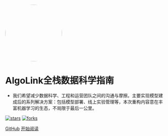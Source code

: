 <img width="180px" style="border-radius: 100%" bor src="http://www.algolink.cloud:1250/static/assets/img/mylogo/algolink5_188x67.png">

# AlgoLink全栈数据科学指南

- 我们希望减少数据科学、工程和运营团队之间的沟通与摩擦。主要实现模型建成后的系列解决方案：包括模型部署、线上实验管理等，本次重构内容意在丰富机器学习的生态，不局限于最后一公里。

[![stars](https://badgen.net/github/stars/leepand/XGBoost_LR_FFM_hyperopt?icon=github&color=4ab8a1)](https://github.com/leepand/bolt4ds) [![forks](https://badgen.net/github/forks/leepand/XGBoost_LR_FFM_hyperopt?icon=github&color=4ab8a1)](https://github.com/leepand/bolt4ds)

[GitHub](<https://github.com/leepand>)
[开始阅读](README.md)